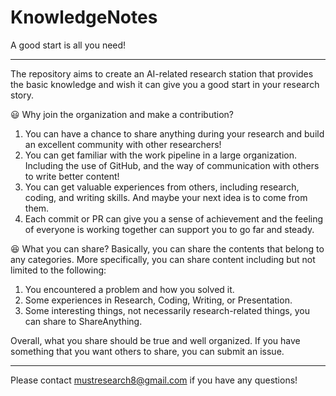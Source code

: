# KnowledgeNotes
A good start is all you need!

---
The repository aims to create an AI-related research station that provides the basic knowledge and wish it can give you a good start in your research story.


:smiley: Why join the organization and make a contribution? 
1.  You can have a chance to share anything during your research and build an excellent community with other researchers!
2.  You can get familiar with the work pipeline in a large organization. Including the use of GitHub, and the way of communication with others to write better content!
3.  You can get valuable experiences from others, including research, coding, and writing skills. And maybe your next idea is to come from them.
4.  Each commit or PR can give you a sense of achievement and the feeling of everyone is working together can support you to go far and steady.

:satisfied: What you can share?
Basically, you can share the contents that belong to any categories.  More specifically, you can share content including but not limited to the following:
1. You encountered a problem and how you solved it.
2. Some experiences in Research, Coding, Writing, or Presentation.
3. Some interesting things, not necessarily research-related things, you can share to ShareAnything.

Overall, what you share should be true and well organized. If you have something that you want others to share, you can submit an issue.


---
Please contact mustresearch8@gmail.com if you have any questions!